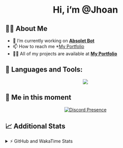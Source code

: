 <h1 align="center">Hi, i’m @Jhoan</h1>

## 🙋‍♂️ About Me

- 🔭 I’m currently working on **[Absolet Bot](https://strider.cloud)**
- 📫 How to reach me *[My Portfolio](https://jhoan.me/contact)
- 👨‍💻 All of my projects are available at **[My Portfolio](https://jhoan.me)**

## 🚀 Languages and Tools:
<p align="center">
  <a href="https://skillicons.dev">
    <img src="https://skillicons.dev/icons?i=js,ts,html,css,bootstrap,nodejs,express,vscode,neovim,vim,atom,cloudflare,git,github,discord,bots,linux,mongodb,nginx,redis,wordpress,heroku&perline=11" />
  </a>
</p>
  
## 👤 Me in this moment
<p align="center">
    <a href="https://discord.com/users/612460795124776960" target="_blank" rel="nofollow">
        <img src="https://lanyard-profile-readme.vercel.app/api/612460795124776960?idleMessage=Probably%20coding%20Absolet..." alt="Discord Presence" align="center">
    </a>
</p>

## 📈 Additional Stats
<details>
    <summary>⚡ GitHub and WakaTime Stats</summary>
    <br/>

<!--START_SECTION:waka-->
![Code Time](http://img.shields.io/badge/Code%20Time-637%20hrs%205%20mins-blue)

**🐱 My GitHub Data** 

> 📦 185.5 kB Used in GitHub's Storage 
 > 
> 🏆 173 Contributions in the Year 2023
 > 
> 💼 Opted to Hire
 > 
> 📜 4 Public Repositories 
 > 
> 🔑 42 Private Repositories 
 > 
**I'm an Early 🐤** 

```text
🌞 Morning                215 commits         ██░░░░░░░░░░░░░░░░░░░░░░░   07.96 % 
🌆 Daytime                1294 commits        ████████████░░░░░░░░░░░░░   47.91 % 
🌃 Evening                1082 commits        ██████████░░░░░░░░░░░░░░░   40.06 % 
🌙 Night                  110 commits         █░░░░░░░░░░░░░░░░░░░░░░░░   04.07 % 
```
📅 **I'm Most Productive on Saturday** 

```text
Monday                   407 commits         ████░░░░░░░░░░░░░░░░░░░░░   15.07 % 
Tuesday                  446 commits         ████░░░░░░░░░░░░░░░░░░░░░   16.51 % 
Wednesday                401 commits         ████░░░░░░░░░░░░░░░░░░░░░   14.85 % 
Thursday                 269 commits         ██░░░░░░░░░░░░░░░░░░░░░░░   09.96 % 
Friday                   343 commits         ███░░░░░░░░░░░░░░░░░░░░░░   12.70 % 
Saturday                 503 commits         █████░░░░░░░░░░░░░░░░░░░░   18.62 % 
Sunday                   332 commits         ███░░░░░░░░░░░░░░░░░░░░░░   12.29 % 
```


📊 **This Week I Spent My Time On** 

```text
🕑︎ Time Zone: America/Bogota

💬 Programming Languages: 
No Activity Tracked This Week

🔥 Editors: 
No Activity Tracked This Week

🐱‍💻 Projects: 
No Activity Tracked This Week

💻 Operating System: 
No Activity Tracked This Week
```

**I Mostly Code in JavaScript** 

```text
JavaScript               17 repos            █████████████░░░░░░░░░░░░   53.12 % 
TypeScript               7 repos             █████░░░░░░░░░░░░░░░░░░░░   21.88 % 
Java                     4 repos             ███░░░░░░░░░░░░░░░░░░░░░░   12.50 % 
SCSS                     1 repo              █░░░░░░░░░░░░░░░░░░░░░░░░   03.12 % 
CSS                      1 repo              █░░░░░░░░░░░░░░░░░░░░░░░░   03.12 % 
```




 Last Updated on 17/04/2023 15:11:30 UTC
<!--END_SECTION:waka-->
</details>
